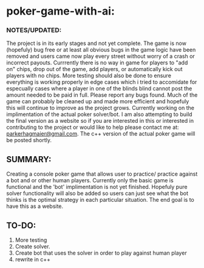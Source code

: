# poker-game-with-ai:
### NOTES/UPDATED: 
The project is in its early stages and not yet complete. The game is now (hopefuly) bug free or at least all obvious bugs 
in the game logic have been removed and users came now play every street without worry of a crash or incorrect payouts. 
Currrently there is no way in game for players to "add on" chips, drop out of the game,
add players, or automatically kick out players with no chips. 
More testing should also be done to ensure everything is working properly in edge cases which i tried to accomidate for 
especually cases where a player in one of the blinds blind cannot post the amount needed to be paid in full. 
Please report any bugs found. Much of the game can probably be cleaned up and made more efficient and hopefuly this will 
continue to improve as the project grows. Currently working on the implimentation of the actual poker solver/bot. 
I am also attempting to build the final version as a website so if you are interested in this or interested in contributing 
to the project or would like to help please contact me at: parkerhagmaier@gmail.com.
The c++ version of the actual poker game will be posted shortly.

## SUMMARY:
Creating a console poker game that allows user to practice/ practice against a bot and or other human players.
Currently only the basic game is functional and the 'bot' implimentation is not yet finished.
Hopefuly pure solver functionality will also be added so users can just see what the bot thinks is the optimal strategy 
in each particular situation. 
The end goal is to have this as a website.

## TO-DO:
1. More testing
2. Create solver. 
3. Create bot that uses the solver in order to play against human player
4. rewrite in c++


